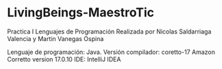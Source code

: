 # LivingBeings-MaestroTic
Practica I Lenguajes de Programación Realizada por Nicolas Saldarriaga Valencia y Martin Vanegas Ospina

Lenguaje de programación: Java.
Versión compilador: coretto-17 Amazon Corretto version 17.0.10
IDE: IntelliJ IDEA
